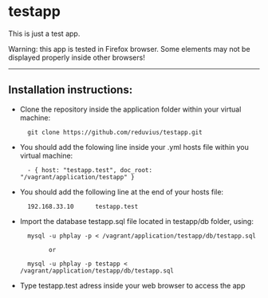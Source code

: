 # testapp
This is just a test app.

Warning: this app is tested in Firefox browser. Some elements may not be displayed properly inside other browsers!

--------------------------
Installation instructions:
--------------------------
- Clone the repository inside the application folder within your virtual machine:
      
        git clone https://github.com/reduvius/testapp.git

- You should add the folowing line inside your .yml hosts file within you virtual machine:

        - { host: "testapp.test", doc_root: "/vagrant/application/testapp" }

- You should add the following line at the end of your hosts file:

        192.168.33.10      testapp.test

- Import the database testapp.sql file located in testapp/db folder, using:
      
        mysql -u phplay -p < /vagrant/application/testapp/db/testapp.sql

              or 

        mysql -u phplay -p testapp < /vagrant/application/testapp/db/testapp.sql

- Type testapp.test adress inside your web browser to access the app
